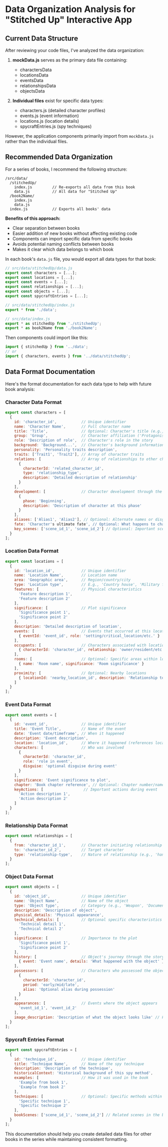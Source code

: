 # Data Organization Analysis for "Stitched Up" Interactive App

## Current Data Structure

After reviewing your code files, I've analyzed the data organization:

1. **mockData.js** serves as the primary data file containing:
   - charactersData
   - locationsData
   - eventsData
   - relationshipsData
   - objectsData

2. **Individual files** exist for specific data types:
   - characters.js (detailed character profiles)
   - events.js (event information)
   - locations.js (location details)
   - spycraftEntries.js (spy techniques)

However, the application components primarily import from `mockData.js` rather than the individual files.

## Recommended Data Organization

For a series of books, I recommend the following structure:

```
/src/data/
  /stitchedUp/
    index.js         // Re-exports all data from this book
    data.js          // All data for "Stitched Up"
  /book2Name/
    index.js
    data.js
  index.js           // Exports all books' data
```

**Benefits of this approach:**
- Clear separation between books
- Easier addition of new books without affecting existing code
- Components can import specific data from specific books
- Avoids potential naming conflicts between books
- Makes it clear which data belongs to which book

In each book's `data.js` file, you would export all data types for that book:

```javascript
// src/data/stitchedUp/data.js
export const characters = [...];
export const locations = [...];
export const events = [...];
export const relationships = [...];
export const objects = [...];
export const spycraftEntries = [...];

// src/data/stitchedUp/index.js
export * from './data';

// src/data/index.js
export * as stitchedUp from './stitchedUp';
export * as book2Name from './book2Name';
```

Then components could import like this:
```javascript
import { stitchedUp } from '../data';
// or
import { characters, events } from '../data/stitchedUp';
```

## Data Format Documentation

Here's the format documentation for each data type to help with future book analysis:

### Character Data Format
```javascript
export const characters = [
  {
    id: 'character_id',           // Unique identifier
    name: 'Character Name',       // Full character name
    title: 'Title',               // Optional: Character's title (e.g., 'Lady', 'Colonel')
    group: 'Group',               // Character affiliation ('Protagonists', 'Fifth Columnists', etc.)
    role: 'Description of role',  // Character's role in the story
    background: 'Background...',  // Character's background information
    personality: 'Personality traits description',
    traits: ['Trait1', 'Trait2'], // Array of character traits
    relations: [                  // Array of relationships to other characters
      { 
        characterId: 'related_character_id', 
        type: 'relationship_type', 
        description: 'Detailed description of relationship' 
      }
    ],
    development: [                // Character development through the story
      { 
        phase: 'Beginning', 
        description: 'Description of character at this phase' 
      }
    ],
    aliases: ['Alias1', 'Alias2'], // Optional: Alternate names or disguises
    fate: 'Character's ultimate fate', // Optional: What happens to character by the end
    key_scenes: ['scene_id_1', 'scene_id_2'] // Optional: Important scenes for this character
  }
];
```

### Location Data Format
```javascript
export const locations = [
  {
    id: 'location_id',            // Unique identifier
    name: 'Location Name',        // Location name
    area: 'Geographic area',      // Region/country/city
    type: 'Location type',        // E.g., 'Country house', 'Military facility'
    features: [                   // Physical characteristics
      'Feature description 1',
      'Feature description 2'
    ],
    significance: [               // Plot significance
      'Significance point 1',
      'Significance point 2'
    ],
    description: 'Detailed description of location',
    events: [                     // Events that occurred at this location
      { eventId: 'event_id', role: 'setting/critical_location/etc.' }
    ],
    occupants: [                  // Characters associated with location
      { characterId: 'character_id', relationship: 'owner/resident/etc.' }
    ],
    rooms: [                      // Optional: Specific areas within location
      { name: 'Room name', significance: 'Room significance' }
    ],
    proximity: [                  // Optional: Nearby locations
      { locationId: 'nearby_location_id', description: 'Relationship to this location' }
    ]
  }
];
```

### Event Data Format
```javascript
export const events = [
  {
    id: 'event_id',               // Unique identifier
    title: 'Event Title',         // Name of the event
    date: 'Event date/timeframe', // When it happened
    description: 'Event description',
    location: 'location_id',      // Where it happened (references location id)
    characters: [                 // Who was involved
      { 
        characterId: 'character_id', 
        role: 'role in event',
        disguise: 'optional disguise during event' 
      }
    ],
    significance: 'Event significance to plot',
    chapter: 'Book chapter reference', // Optional: Chapter number/name
    keyActions: [                  // Important actions during event
      'Action description 1',
      'Action description 2'
    ]
  }
];
```

### Relationship Data Format
```javascript
export const relationships = [
  {
    from: 'character_id_1',       // Character initiating relationship
    to: 'character_id_2',         // Target character
    type: 'relationship-type',    // Nature of relationship (e.g., 'handler-asset', 'spouse')
  }
];
```

### Object Data Format
```javascript
export const objects = [
  {
    id: 'object_id',              // Unique identifier
    name: 'Object Name',          // Name of the object
    type: 'Object type',          // Category (e.g., 'Weapon', 'Document')
    description: 'Description of object',
    physical_details: 'Physical appearance',
    technical_details: [          // Optional specific characteristics
      'Technical detail 1',
      'Technical detail 2'
    ],
    significance: [               // Importance to the plot
      'Significance point 1',
      'Significance point 2'
    ],
    history: [                    // Object's journey through the story
      { event: 'Event name', details: 'What happened with the object' }
    ],
    possessors: [                 // Characters who possessed the object
      { 
        characterId: 'character_id', 
        period: 'early/mid/late', 
        alias: 'Optional alias during possession' 
      }
    ],
    appearances: [                // Events where the object appears
      'event_id_1', 'event_id_2'
    ],
    image_description: 'Description of what the object looks like' // For visualization
  }
];
```

### Spycraft Entries Format
```javascript
export const spycraftEntries = [
  {
    id: 'technique_id',           // Unique identifier
    title: 'Technique Name',      // Name of the spy technique
    description: 'Description of the technique',
    historicalContext: 'Historical background of this spy method',
    examples: [                   // How it was used in the book
      'Example from book 1',
      'Example from book 2'
    ],
    techniques: [                 // Optional: Specific methods within this category
      'Specific technique 1',
      'Specific technique 2'
    ],
    bookScenes: ['scene_id_1', 'scene_id_2'] // Related scenes in the book
  }
];
```

This documentation should help you create detailed data files for other books in the series while maintaining consistent formatting.